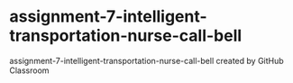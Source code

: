 # assignment-7-intelligent-transportation-nurse-call-bell
assignment-7-intelligent-transportation-nurse-call-bell created by GitHub Classroom
